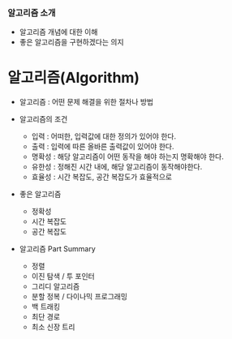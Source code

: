 ### 알고리즘 소개
- 알고리즘 개념에 대한 이해
- 좋은 알고리즘을 구현하겠다는 의지

# 알고리즘(Algorithm)
- 알고리즘 : 어떤 문제 해결을 위한 절차나 방법  
- 알고리즘의 조건
  - 입력 : 어떠한, 입력값에 대한 정의가 있어야 한다.
  - 출력 : 입력에 따른 올바른 출력값이 있어야 한다.
  - 명확성 : 해당 알고리즘이 어떤 동작을 해야 하는지 명확해야 한다.
  - 유한성 : 정해진 시간 내에, 해당 알고리즘이 동작해야한다.
  - 효율성 : 시간 복잡도, 공간 복잡도가 효율적으로

- 좋은 알고리즘
  - 정확성
  - 시간 복잡도
  - 공간 복잡도

- 알고리즘 Part Summary
  - 정렬
  - 이진 탐색 / 투 포인터
  - 그리디 알고리즘
  - 분할 정복 / 다이나믹 프로그래밍
  - 백 트래킹
  - 최단 경로
  - 최소 신장 트리